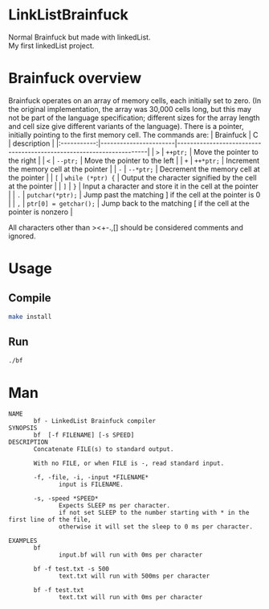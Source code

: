 # LinkListBrainfuck
Normal Brainfuck but made with linkedList.<br />
My first linkedList project.

# Brainfuck overview
Brainfuck operates on an array of memory cells, each initially set to zero. (In the original implementation, the array was 30,000 cells long, but this may not be part of the language specification; different sizes for the array length and cell size give different variants of the language). There is a pointer, initially pointing to the first memory cell. The commands are:
| Brainfuck   | C                     | description                                                         |
|:-----------:|-----------------------|---------------------------------------------------------------------|
| `>`         | `++ptr;`              | Move the pointer to the right                                       |
| `<`         | `--ptr;`              | Move the pointer to the left                                        |
| `+`         | `++*ptr;`             | Increment the memory cell at the pointer                            |
| `-`         | `--*ptr;`             | Decrement the memory cell at the pointer                            |
| `[`         | `while (*ptr) {`      | Output the character signified by the cell at the pointer           |
| `]`         | `}`                   | Input a character and store it in the cell at the pointer           |
| `.`         | `putchar(*ptr);`      | Jump past the matching ] if the cell at the pointer is 0            |
| `,`         | `ptr[0] = getchar();` | Jump back to the matching [ if the cell at the pointer is nonzero   |

All characters other than ><+-.,[] should be considered comments and ignored.

# Usage
## Compile

```bash
make install
```
## Run
```bash
./bf
```
# Man
```
NAME
       bf - LinkedList Brainfuck compiler
SYNOPSIS
       bf  [-f FILENAME] [-s SPEED]
DESCRIPTION
       Concatenate FILE(s) to standard output.

       With no FILE, or when FILE is -, read standard input.

       -f, -file, -i, -input *FILENAME*
              input is FILENAME.

       -s, -speed *SPEED*
              Expects SLEEP ms per character.
              if not set SLEEP to the number starting with * in the first line of the file,
              otherwise it will set the sleep to 0 ms per character.
              
EXAMPLES
       bf 
              input.bf will run with 0ms per character
              
       bf -f test.txt -s 500
              text.txt will run with 500ms per character

       bf -f test.txt 
              text.txt will run with 0ms per character
```
